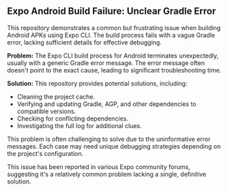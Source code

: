 ## Expo Android Build Failure: Unclear Gradle Error

This repository demonstrates a common but frustrating issue when building Android APKs using Expo CLI. The build process fails with a vague Gradle error, lacking sufficient details for effective debugging.

**Problem:**
The Expo CLI build process for Android terminates unexpectedly, usually with a generic Gradle error message. The error message often doesn't point to the exact cause, leading to significant troubleshooting time.

**Solution:**
This repository provides potential solutions, including:

* Cleaning the project cache.
* Verifying and updating Gradle, AGP, and other dependencies to compatible versions.
* Checking for conflicting dependencies.
* Investigating the full log for additional clues.

This problem is often challenging to solve due to the uninformative error messages.  Each case may need unique debugging strategies depending on the project's configuration.

This issue has been reported in various Expo community forums, suggesting it's a relatively common problem lacking a single, definitive solution.